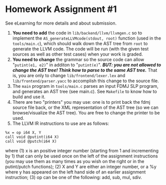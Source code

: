 # Homework Assignment #1

See eLearning for more details and about submission.

1. **You need to add** the code in `lib/backend/llvm/llvmgen.c` so to implement the `AS_generateLLVMcode(stdout, root)` function (used in the `tools/main.c`), which should walk down the AST tree from `root` to generate the LLVM code. The code will be run (with the given test sources as well as other test cases) when your work is graded.
2. **You need to change** the grammar so the source code can allow "`putint(e1, e2)`" in additon to "`putint(e)`". ***BUT: you are not allowed to change the AST tree! Think how to parse to the same AST tree.*** That is, you are only to change `lib/frontend/lexer.lex` and `lib/frontend/parser.yacc` to accomplish this change to the source file.
3. The `main` program in `tools/main.c` parses an input FDMJ SLP program, and generates an AST tree (see main.c). See `Makefile` to know how to build and use it.
4. There are two "printers" you may use: one is to print back the fdmj source file back, or the XML representation of the AST tree (so we can browse/visualize the AST tree). You are free to change the printer to be used.
5. The LLVM IR instructions to use are as follows:

```
%x = op i64 X, Y
call void @putint(i64 X)
call void @putch(i64 X)
```

where (1) x is an positive integer number (starting from 1 and incrementing by 1) that can only be used once on the left of the assignment instructions (you may use them as many times as you wish on the right or in the putint/putch functions); (2) X and Y are either an integer number, or a %y where y has appeared on the left hand side of an earlier assignment instruction; (3) op can be one of the following: add, sub, mul, sdiv.
